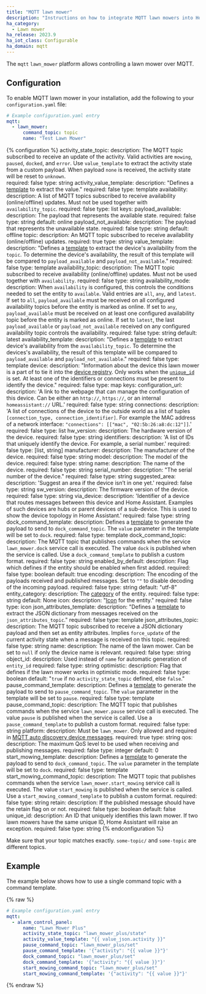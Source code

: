 ```yaml
---
title: "MQTT lawn mower"
description: "Instructions on how to integrate MQTT lawn mowers into Home Assistant."
ha_category:
  - Lawn mower
ha_release: 2023.9
ha_iot_class: Configurable
ha_domain: mqtt
---
```


The `mqtt` `lawn_mower` platform allows controlling a lawn mower over MQTT.

## Configuration

To enable MQTT lawn mower in your installation, add the following to your `configuration.yaml` file:

```yaml
# Example configuration.yaml entry
mqtt:
  - lawn_mower:
      command_topic: topic
      name: "Test Lawn Mower"
```

{% configuration %}
activity_state_topic:
  description: The MQTT topic subscribed to receive an update of the activity. Valid activities are `mowing`, `paused`, `docked`, and `error`. Use `value_template` to extract the activity state from a custom payload. When payload `none` is received, the activity state will be reset to `unknown`.  
  required: false
  type: string
activity_value_template:
  description: "Defines a [template](/docs/configuration/templating/#using-templates-with-the-mqtt-integration) to extract the value."
  required: false
  type: template
availability:
  description: A list of MQTT topics subscribed to receive availability (online/offline) updates. Must not be used together with `availability_topic`.
  required: false
  type: list
  keys:
    payload_available:
      description: The payload that represents the available state.
      required: false
      type: string
      default: online
    payload_not_available:
      description: The payload that represents the unavailable state.
      required: false
      type: string
      default: offline
    topic:
      description: An MQTT topic subscribed to receive availability (online/offline) updates.
      required: true
      type: string
    value_template:
      description: "Defines a [template](/docs/configuration/templating/#using-templates-with-the-mqtt-integration) to extract the device's availability from the `topic`. To determine the device's availability, the result of this template will be compared to `payload_available` and `payload_not_available`."
      required: false
      type: template
availability_topic:
  description: The MQTT topic subscribed to receive availability (online/offline) updates. Must not be used together with `availability`.
  required: false
  type: string
availability_mode:
   description: When `availability` is configured, this controls the conditions needed to set the entity to `available`. Valid entries are `all`, `any`, and `latest`. If set to `all`, `payload_available` must be received on all configured availability topics before the entity is marked as online. If set to `any`, `payload_available` must be received on at least one configured availability topic before the entity is marked as online. If set to `latest`, the last `payload_available` or `payload_not_available` received on any configured availability topic controls the availability.
   required: false
   type: string
   default: latest
availability_template:
  description: "Defines a [template](/docs/configuration/templating/#using-templates-with-the-mqtt-integration) to extract device's availability from the `availability_topic`. To determine the devices's availability, the result of this template will be compared to `payload_available` and `payload_not_available`."
  required: false
  type: template
device:
  description: "Information about the device this lawn mower is a part of to tie it into the [device registry](https://developers.home-assistant.io/docs/en/device_registry_index.html). Only works when the [`unique_id`](#unique_id) is set. At least one of the identifiers or connections must be present to identify the device."
  required: false
  type: map
  keys:
    configuration_url:
      description: 'A link to the webpage that can manage the configuration of this device. Can be either an `http://`, `https://`, or an internal `homeassistant://` URL.'
      required: false
      type: string
    connections:
      description: 'A list of connections of the device to the outside world as a list of tuples `[connection_type, connection_identifier]`. For example the MAC address of a network interface: `"connections": [["mac", "02:5b:26:a8:dc:12"]]`.'
      required: false
      type: list
    hw_version:
      description: The hardware version of the device.
      required: false
      type: string
    identifiers:
      description: 'A list of IDs that uniquely identify the device. For example, a serial number.'
      required: false
      type: [list, string]
    manufacturer:
      description: The manufacturer of the device.
      required: false
      type: string
    model:
      description: The model of the device.
      required: false
      type: string
    name:
      description: The name of the device.
      required: false
      type: string
    serial_number:
      description: "The serial number of the device."
      required: false
      type: string
    suggested_area:
      description: 'Suggest an area if the device isn’t in one yet.'
      required: false
      type: string
    sw_version:
      description: The firmware version of the device.
      required: false
      type: string
    via_device:
      description: 'Identifier of a device that routes messages between this device and Home Assistant. Examples of such devices are hubs or parent devices of a sub-device. This is used to show the device topology in Home Assistant.'
      required: false
      type: string
dock_command_template:
  description: Defines a [template](/docs/configuration/templating/#using-templates-with-the-mqtt-integration) to generate the payload to send to `dock_command_topic`. The `value` parameter in the template will be set to `dock`.
  required: false
  type: template
dock_command_topic:
  description: The MQTT topic that publishes commands when the service `lawn_mower.dock` service call is executed. The value `dock` is published when the service is called. Use a `dock_command_template` to publish a custom format.
  required: false
  type: string
enabled_by_default:
  description: Flag which defines if the entity should be enabled when first added.
  required: false
  type: boolean
  default: true
encoding:
  description: The encoding of the payloads received and published messages. Set to `""` to disable decoding of the incoming payload.
  required: false
  type: string
  default: "utf-8"
entity_category:
  description: The [category](https://developers.home-assistant.io/docs/core/entity#generic-properties) of the entity.
  required: false
  type: string
  default: None
icon:
  description: "[Icon](/docs/configuration/customizing-devices/#icon) for the entity."
  required: false
  type: icon
json_attributes_template:
  description: "Defines a [template](/docs/configuration/templating/#using-templates-with-the-mqtt-integration) to extract the JSON dictionary from messages received on the `json_attributes_topic`."
  required: false
  type: template
json_attributes_topic:
  description: The MQTT topic subscribed to receive a JSON dictionary payload and then set as entity attributes. Implies `force_update` of the current activity state when a message is received on this topic.
  required: false
  type: string
name:
  description: The name of the lawn mower. Can be set to `null` if only the device name is relevant.
  required: false
  type: string
object_id:
  description: Used instead of `name` for automatic generation of `entity_id`
  required: false
  type: string
optimistic:
  description: Flag that defines if the lawn mower works in optimistic mode.
  required: false
  type: boolean
  default: "`true` if no `activity_state_topic` defined, else `false`."
pause_command_template:
  description: Defines a [template](/docs/configuration/templating/#using-templates-with-the-mqtt-integration) to generate the payload to send to `pause_command_topic`. The `value` parameter in the template will be set to `pause`.
  required: false
  type: template
pause_command_topic:
  description: The MQTT topic that publishes commands when the service `lawn_mower.pause` service call is executed. The value `pause` is published when the service is called. Use a `pause_command_template` to publish a custom format.
  required: false
  type: string
platform:
  description: Must be `lawn_mower`. Only allowed and required in [MQTT auto discovery device messages](/integrations/mqtt/#device-discovery-payload).
  required: true
  type: string
qos:
  description: The maximum QoS level to be used when receiving and publishing messages.
  required: false
  type: integer
  default: 0
start_mowing_template:
  description: Defines a [template](/docs/configuration/templating/#using-templates-with-the-mqtt-integration) to generate the payload to send to `dock_command_topic`. The `value` parameter in the template will be set to `dock`.
  required: false
  type: template
start_mowing_command_topic:
  description: The MQTT topic that publishes commands when the service `lawn_mower.start_mowing` service call is executed. The value `start_mowing` is published when the service is called. Use a `start_mowing_command_template` to publish a custom format.
  required: false
  type: string
retain:
  description: If the published message should have the retain flag on or not.
  required: false
  type: boolean
  default: false
unique_id:
  description: An ID that uniquely identifies this lawn mower. If two lawn mowers have the same unique ID, Home Assistant will raise an exception.
  required: false
  type: string
{% endconfiguration %}

<div class='note warning'>

Make sure that your topic matches exactly. `some-topic/` and `some-topic` are different topics.

</div>

## Example

The example below shows how to use a single command topic with a command template.

{% raw %}

```yaml
# Example configuration.yaml entry
mqtt:
  - alarm_control_panel:
      name: "Lawn Mower Plus"
      activity_state_topic: "lawn_mower_plus/state"
      activity_value_template: "{{ value_json.activity }}" 
      pause_command_topic: "lawn_mower_plus/set"
      pause_command_template: '{"activity": "{{ value }}"}' 
      dock_command_topic: "lawn_mower_plus/set"
      dock_command_template: '{"activity": "{{ value }}"}' 
      start_mowing_command_topic: "lawn_mower_plus/set"
      start_mowing_command_template: '{"activity": "{{ value }}"}' 
```

{% endraw %}
